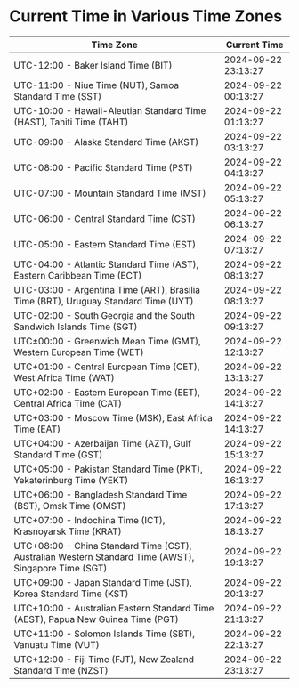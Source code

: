# Current Time in Various Time Zones

| Time Zone | Current Time |
|-----------|--------------|
| UTC-12:00 - Baker Island Time (BIT) | 2024-09-22 23:13:27 |
| UTC-11:00 - Niue Time (NUT), Samoa Standard Time (SST) | 2024-09-22 00:13:27 |
| UTC-10:00 - Hawaii-Aleutian Standard Time (HAST), Tahiti Time (TAHT) | 2024-09-22 01:13:27 |
| UTC-09:00 - Alaska Standard Time (AKST) | 2024-09-22 03:13:27 |
| UTC-08:00 - Pacific Standard Time (PST) | 2024-09-22 04:13:27 |
| UTC-07:00 - Mountain Standard Time (MST) | 2024-09-22 05:13:27 |
| UTC-06:00 - Central Standard Time (CST) | 2024-09-22 06:13:27 |
| UTC-05:00 - Eastern Standard Time (EST) | 2024-09-22 07:13:27 |
| UTC-04:00 - Atlantic Standard Time (AST), Eastern Caribbean Time (ECT) | 2024-09-22 08:13:27 |
| UTC-03:00 - Argentina Time (ART), Brasília Time (BRT), Uruguay Standard Time (UYT) | 2024-09-22 08:13:27 |
| UTC-02:00 - South Georgia and the South Sandwich Islands Time (SGT) | 2024-09-22 09:13:27 |
| UTC±00:00 - Greenwich Mean Time (GMT), Western European Time (WET) | 2024-09-22 12:13:27 |
| UTC+01:00 - Central European Time (CET), West Africa Time (WAT) | 2024-09-22 13:13:27 |
| UTC+02:00 - Eastern European Time (EET), Central Africa Time (CAT) | 2024-09-22 14:13:27 |
| UTC+03:00 - Moscow Time (MSK), East Africa Time (EAT) | 2024-09-22 14:13:27 |
| UTC+04:00 - Azerbaijan Time (AZT), Gulf Standard Time (GST) | 2024-09-22 15:13:27 |
| UTC+05:00 - Pakistan Standard Time (PKT), Yekaterinburg Time (YEKT) | 2024-09-22 16:13:27 |
| UTC+06:00 - Bangladesh Standard Time (BST), Omsk Time (OMST) | 2024-09-22 17:13:27 |
| UTC+07:00 - Indochina Time (ICT), Krasnoyarsk Time (KRAT) | 2024-09-22 18:13:27 |
| UTC+08:00 - China Standard Time (CST), Australian Western Standard Time (AWST), Singapore Time (SGT) | 2024-09-22 19:13:27 |
| UTC+09:00 - Japan Standard Time (JST), Korea Standard Time (KST) | 2024-09-22 20:13:27 |
| UTC+10:00 - Australian Eastern Standard Time (AEST), Papua New Guinea Time (PGT) | 2024-09-22 21:13:27 |
| UTC+11:00 - Solomon Islands Time (SBT), Vanuatu Time (VUT) | 2024-09-22 22:13:27 |
| UTC+12:00 - Fiji Time (FJT), New Zealand Standard Time (NZST) | 2024-09-22 23:13:27 |
